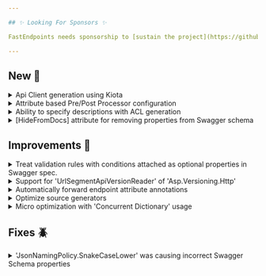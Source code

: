 ```yaml
---

## ✨ Looking For Sponsors ✨

FastEndpoints needs sponsorship to [sustain the project](https://github.com/FastEndpoints/FastEndpoints/issues/449). Please help out if you can.

---
```


[//]: # (<details><summary>title text</summary></details>)

## New 🎉

<details><summary>Api Client generation using Kiota</summary>

Kiota is now the recommended way to generate API Clients. Please see the [documentation](https://fast-endpoints.com/docs/swagger-support#api-client-generation) on how
to use it. The previous methods for client generation using NSwag are still valid but may be deprecated at a future point in time.

</details>

<details><summary>Attribute based Pre/Post Processor configuration</summary>

When doing simple attribute based endpoint configuration instead of using the `Configure()` method, you can now add pre/post processors to the endpoint like so:

```csharp
[HttpPost("/test"),
 PreProcessor<PreProc>,
 PostProcessor<PostProc>]
sealed class Endpoint : Endpoint<Request, Response>
{
    public override Task HandleAsync(Request r, CancellationToken c)
    {
        ...
    }
}
```

</details>

<details><summary>Ability to specify descriptions with ACL generation</summary>

You can now specify a description/xml doc summary for individual permission items when [source generating](https://fast-endpoints.com/docs/security#source-generated-access-control-lists) them. See [the documentation](https://fast-endpoints.com/docs/security#xml-doc-summaries-for-permissions) on how to use it.

</details>

<details><summary>[HideFromDocs] attribute for removing properties from Swagger schema</summary>

```csharp
sealed class MyRequest
{
    [HideFromDocs]
    public int Internal { get; set; } //this will not appear in swagger schema

    public string Name { get; set; }
}
```

</details>

## Improvements 🚀

<details><summary>Treat validation rules with conditions attached as optional properties in Swagger spec.</summary>

If a validation rule is conditional, like in the example below, that particular DTO property will be considered optional and will not be marked as required in the Swagger Schema.

```csharp
RuleFor(x => x.Id) //this property will be a required property in the swagger spec
    .NotEmpty();   //because there's no 'When(...)' condition attached to it.

RuleFor(x => x.Age) //this will be an optional property in swagger spec because
    .NotEmpty()     //'NotEmpty()' is conditional.
    .When(SomeCondition);
```

For this to work, the rules have to be written separately as above. I.e. the `.When(...)` condition must proceed immediately after the `.NotEmpty()` or `.NotNull()` rule.

</details>

<details><summary>Support for 'UrlSegmentApiVersionReader' of 'Asp.Versioning.Http'</summary>

Only the `HeaderApiVersionReader` was previously supported. Support for doing versioning based on URL segments using the `Asp.Versioning.Http` package is now working
correctly.

</details>

<details><summary>Automatically forward endpoint attribute annotations</summary>

When using attribute annotations to configure endpoints, any custom attributes were not automatically added to endpoint metadata previously. You would've had to do
the following and use the `Configure()` method for configuration instead if you had some custom attributes you needed to use:

```csharp
Description(b => b.WithMetadata(new CustomAttribute()));
```

Now, all custom attributes are automatically added/forwarded to endpoint metadata when you configure endpoints using attribute annotations.

```csharp
[HttpGet("/"), CustomAttribute]
public class Endpoint : Endpoint<Request, Response>
```

**Note:** you still have to choose one of the strategies for endpoint configuration (attributes or configure method). Mixing both is not allowed.
</details>

<details><summary>Optimize source generators</summary>

All source generators were refactored to reduce GC pressure by reducing heap allocations. Allocations are now mostly done when there's actually a need to regenerate the
source code.

</details>

<details><summary>Micro optimization with 'Concurrent Dictionary' usage</summary>

Concurrent dictionary `GetOrAdd()` overload with lambda parameter seems to perform a bit better in .NET 8. All locations that were using the other overload was
changed to use the overload with the lambda.

</details>

## Fixes 🪲

<details><summary>'JsonNamingPolicy.SnakeCaseLower' was causing incorrect Swagger Schema properties</summary>

Snake case policy did not exist before .NET 8, so it's usage was not accounted for in the Swagger operation processor, which has now been corrected.

</details>

[//]: # (## Breaking Changes ⚠️)